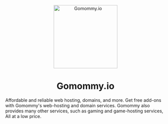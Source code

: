 <p align="center">
  <img width="200" src="https://avatars.githubusercontent.com/u/99270059" alt="Gomommy.io">
</p>
  <h1 align="center">Gomommy.io</h1>
  <p>Affordable and reliable web hosting, domains, and more. Get free add-ons with Gomommy's web-hosting and domain services. Gomommy also provides many other services, such as gaming and game-hosting services, All at a low price.</p>

